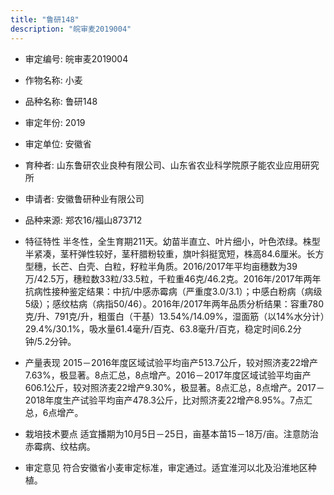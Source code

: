 ```yaml
---
title: "鲁研148"
description: "皖审麦2019004"
---
```

* 审定编号:  皖审麦2019004

*  作物名称:  小麦

*  品种名称:  鲁研148

*  审定年份:  2019

*  审定单位:  安徽省

* 育种者:  山东鲁研农业良种有限公司、山东省农业科学院原子能农业应用研究所

*  申请者:  安徽鲁研种业有限公司

*  品种来源:  郑农16/福山873712

*  特征特性
半冬性，全生育期211天。幼苗半直立、叶片细小，叶色浓绿。株型半紧凑，茎秆弹性较好，茎秆腊粉较重，旗叶斜挺宽短，株高84.6厘米。长方型穗，长芒、白壳、白粒，籽粒半角质。2016/2017年平均亩穗数为39万/42.5万，穗粒数33粒/33.5粒，千粒重46克/46.2克。2016年/2017年两年抗病性接种鉴定结果：中抗/中感赤霉病（严重度3.0/3.1）；中感白粉病（病级5级）；感纹枯病（病指50/46）。2016年/2017年两年品质分析结果：容重780克/升、791克/升，粗蛋白（干基）13.54%/14.09%，湿面筋（以14%水分计）29.4%/30.1%，吸水量61.4毫升/百克、63.8毫升/百克，稳定时间6.2分钟/5.2分钟。

*  产量表现
2015－2016年度区域试验平均亩产513.7公斤，较对照济麦22增产7.63%，极显著。8点汇总，8点增产。2016－2017年度区域试验平均亩产606.1公斤，较对照济麦22增产9.30%，极显著。8点汇总，8点增产。2017－2018年度生产试验平均亩产478.3公斤，比对照济麦22增产8.95%。7点汇总，6点增产。

*  栽培技术要点
适宜播期为10月5日－25日，亩基本苗15－18万/亩。注意防治赤霉病、纹枯病。

*  审定意见
符合安徽省小麦审定标准，审定通过。适宜淮河以北及沿淮地区种植。
